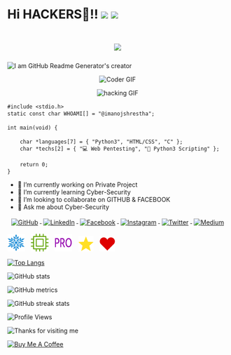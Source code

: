 # Hi HACKERS👋!! <img src="https://github.com/TheDudeThatCode/TheDudeThatCode/blob/master/Assets/Earth.gif" width="24px">  <img src="https://camo.githubusercontent.com/63371d36886ee658f5a97401f393e1ab1684b2fd3de674b8f5efc7d410b2a3d0/68747470733a2f2f6d656469612e67697068792e636f6d2f6d656469612f57556c706c634d704f43456d5447427442572f67697068792e676966" width="24px">

<h1 align="center">
<img src="https://readme-typing-svg.herokuapp.com?font=ubuntu&color=%23B335F7&size=22&vCenter=true&height=40&lines=Welcome+to+my+home+page+%F0%9F%91%8B;I+guess+you+are+a+hacker+%F0%9F%A4%94;Nice+to+meet+you+%F0%9F%98%9D;Hope+there+is+something+you+need+%F0%9F%8E%81">
</h1>

![I am GitHub Readme Generator's creator](https://pbs.twimg.com/media/FP-2rEbWQAE-nbN?format=jpg&name=large)
<p  align="center"><img src="https://media.giphy.com/media/SWoSkN6DxTszqIKEqv/giphy.gif" alt="Coder GIF" width="800" height="600">
<p align="center"><img src="https://giffiles.alphacoders.com/119/119821.gif" alt="hacking GIF" widht="800" height="600">


```
#include <stdio.h>
static const char WHOAMI[] = "@imanojshrestha";

int main(void) {
    
    char *languages[7] = { "Python3", "HTML/CSS", "C" };
    char *techs[2] = { "💻 Web Pentesting", "🐍 Python3 Scripting" };
       
    return 0;
}
```

- 🔭 I’m currently working on Private Project 
- 🌱 I’m currently learning Cyber-Security 
- 👯 I’m looking to collaborate on GITHUB & FACEBOOK 
- 💬 Ask me about Cyber-Security 


<!-- Connect with me -->
<p align="center">
  <a href="https://github.com/manojxshrestha">
    <img src="https://img.icons8.com/material-rounded/50/000000/github.png" alt="GitHub" height="50" style="vertical-align:top; margin:4px">
  </a>
  <a href="https://www.linkedin.com/in/manojxshrestha/">
    <img src="https://img.icons8.com/material-rounded/50/000000/linkedin.png" alt="LinkedIn" height="50" style="vertical-align:top; margin:4px">
  </a>
  <a href="https://www.facebook.com/manojxshrestha">
    <img src="https://img.icons8.com/material-rounded/50/000000/facebook.png" alt="Facebook" height="50" style="vertical-align:top; margin:4px">
  </a>
  <a href="https://www.instagram.com/manojxshrestha/">
    <img src="https://img.icons8.com/material-rounded/50/000000/instagram-new.png" alt="Instagram" height="50" style="vertical-align:top; margin:4px">
  </a>
  <a href="https://twitter.com/manojxshrestha">
    <img src="https://img.icons8.com/material-rounded/50/000000/twitter.png" alt="Twitter" height="50" style="vertical-align:top; margin:4px">
  </a>
  <a href="https://medium.com/@manojxshrestha">
    <img src="https://img.icons8.com/ios-filled/50/000000/medium-monogram--v2.png" alt="Medium" height="50" style="vertical-align:top; margin:4px">
  </a>
</p>

<!-- Stats -->
<a href='https://archiveprogram.github.com/'><img src='https://raw.githubusercontent.com/acervenky/animated-github-badges/master/assets/acbadge.gif' width='40' height='40'></a> <a href='https://docs.github.com/en/developers'><img src='https://raw.githubusercontent.com/acervenky/animated-github-badges/master/assets/devbadge.gif' width='40' height='40'></a> <a href='https://github.com/pricing'><img src='https://raw.githubusercontent.com/acervenky/animated-github-badges/master/assets/pro.gif' width='40' height='40'></a> <a href='https://stars.github.com/'><img src='https://raw.githubusercontent.com/acervenky/animated-github-badges/master/assets/starbadge.gif' width='35' height='35'></a> <a href='https://docs.github.com/en/github/supporting-the-open-source-community-with-github-sponsors'><img src='https://raw.githubusercontent.com/acervenky/animated-github-badges/master/assets/sponsorbadge.gif' width='35' height='35'></a> 

[![Top Langs](https://github-readme-stats.vercel.app/api/top-langs/?username=manojxshrestha)](https://github.com/manojxshrestha/github-readme-stats)

![GitHub stats](https://github-readme-stats.vercel.app/api?username=manojxshrestha&show_icons=true)  

![GitHub metrics](https://metrics.lecoq.io/manojxshrestha)  

![GitHub streak stats](https://github-readme-streak-stats.herokuapp.com/?user=manojxshrestha)  

![Profile Views](https://komarev.com/ghpvc/?username=manojxshrestha)

<img height="120" alt="Thanks for visiting me" width="100%" src="https://raw.githubusercontent.com/BrunnerLivio/brunnerlivio/master/images/marquee.svg" />

 <a href="https://www.buymeacoffee.com/manojxshrestha" target="_blank"><img src="https://cdn.buymeacoffee.com/buttons/default-orange.png" alt="Buy Me A Coffee" height="41" width="174"></a>

